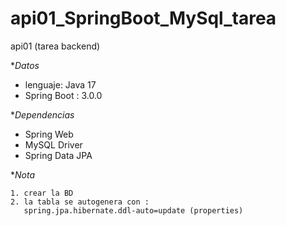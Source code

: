 # api01_SpringBoot_MySql_tarea
api01 (tarea backend)

**Datos*

- lenguaje: Java 17
- Spring Boot : 3.0.0

**Dependencias*

- Spring Web
- MySQL Driver
- Spring Data JPA

**Nota*


```
1. crear la BD 
2. la tabla se autogenera con : 
   spring.jpa.hibernate.ddl-auto=update (properties)
```
